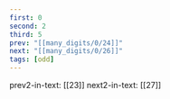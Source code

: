```yaml
---
first: 0
second: 2
third: 5
prev: "[[many_digits/0/24]]"
next: "[[many_digits/0/26]]"
tags: [odd]
---
```

prev2-in-text: [[23]]
next2-in-text: [[27]]
